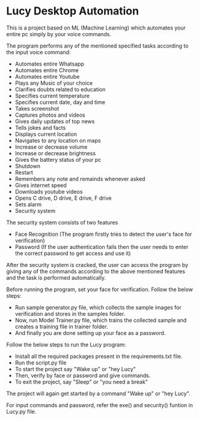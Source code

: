 # Lucy Desktop Automation

This is a project based on ML (Machine Learning) which automates your entire pc simply by your voice commands.

The program performs any of the mentioned specified tasks according to the input voice command:

- Automates entire Whatsapp
- Automates entire Chrome
- Automates entire Youtube
- Plays any Music of your choice
- Clarifies doubts related to education
- Specifies current temperature
- Specifies current date, day and time
- Takes screenshot
- Captures photos and videos
- Gives daily updates of top news
- Tells jokes and facts
- Displays current location
- Navigates to any location on maps
- Increase or decrease volume
- Increase or decrease brightness
- Gives the battery status of your pc
- Shutdown 
- Restart
- Remembers any note and remainds whenever asked
- Gives internet speed
- Downloads youtube videos
- Opens C drive, D drive, E drive, F drive
- Sets alarm
- Security system

The security system consists of two features

- Face Recognition (The program firstly tries to detect the user's face for verification)
- Password (If the user authentication fails then the user needs to enter the correct password to get access and use it)

After the security system is cracked, the user can access the program by giving any of the commands according to the above mentioned features and the task is performed automatically.

Before running the program, set your face for verification. Follow the below steps:

- Run sample generator.py file, which collects the sample images for verification and stores in the samples folder.
- Now, run Model Trainer.py file, which trains the collected sample and creates a training file in trainer folder.
- And finally you are done setting up your face as a password. 

Follow the below steps to run the Lucy program:   

- Install all the required packages present in the requirements.txt file.
- Run the script.py file
- To start the project say "Wake up" or "hey Lucy"
- Then, verify by face or password and give commands.
- To exit the project, say "Sleep" or "you need a break"

The project will again get started by a command "Wake up" or "hey Lucy".

For input commands and password, refer the exe() and security() funtion in Lucy.py file. 
